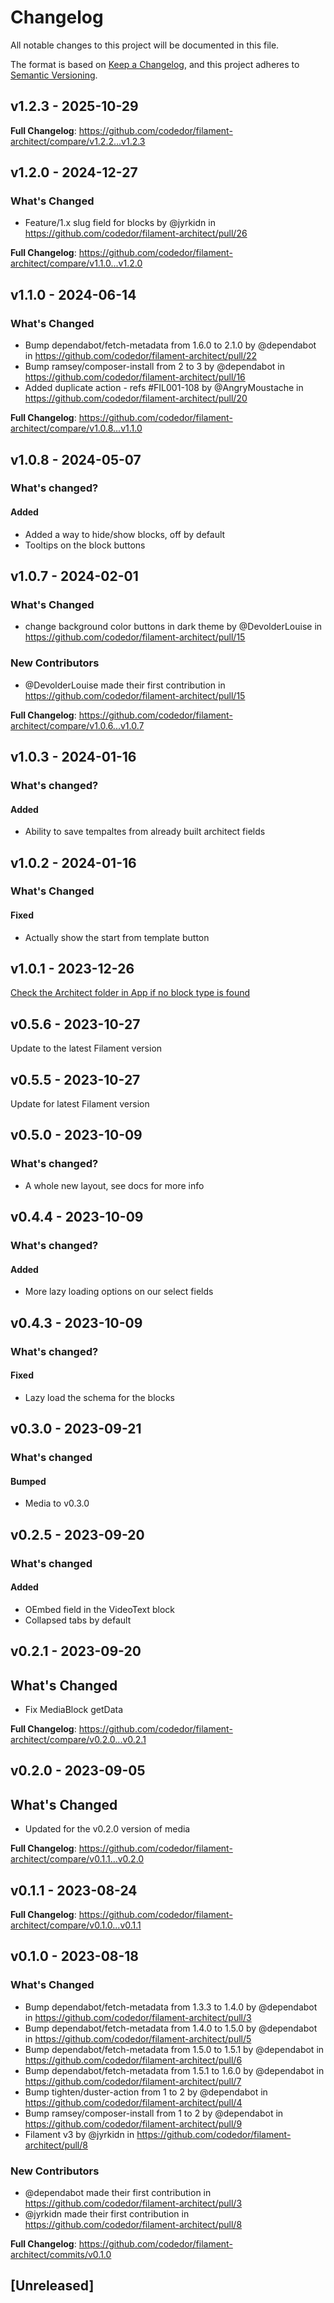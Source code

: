 # Changelog

All notable changes to this project will be documented in this file.

The format is based on [Keep a Changelog](https://keepachangelog.com/en/1.0.0/),
and this project adheres to [Semantic Versioning](https://semver.org/spec/v2.0.0.html).

## v1.2.3 - 2025-10-29

**Full Changelog**: https://github.com/codedor/filament-architect/compare/v1.2.2...v1.2.3

## v1.2.0 - 2024-12-27

### What's Changed

* Feature/1.x slug field for blocks by @jyrkidn in https://github.com/codedor/filament-architect/pull/26

**Full Changelog**: https://github.com/codedor/filament-architect/compare/v1.1.0...v1.2.0

## v1.1.0 - 2024-06-14

### What's Changed

* Bump dependabot/fetch-metadata from 1.6.0 to 2.1.0 by @dependabot in https://github.com/codedor/filament-architect/pull/22
* Bump ramsey/composer-install from 2 to 3 by @dependabot in https://github.com/codedor/filament-architect/pull/16
* Added duplicate action - refs #FIL001-108 by @AngryMoustache in https://github.com/codedor/filament-architect/pull/20

**Full Changelog**: https://github.com/codedor/filament-architect/compare/v1.0.8...v1.1.0

## v1.0.8 - 2024-05-07

### What's changed?

#### Added

- Added a way to hide/show blocks, off by default
- Tooltips on the block buttons

## v1.0.7 - 2024-02-01

### What's Changed

* change background color buttons in dark theme by @DevolderLouise in https://github.com/codedor/filament-architect/pull/15

### New Contributors

* @DevolderLouise made their first contribution in https://github.com/codedor/filament-architect/pull/15

**Full Changelog**: https://github.com/codedor/filament-architect/compare/v1.0.6...v1.0.7

## v1.0.3 - 2024-01-16

### What's changed?

#### Added

- Ability to save tempaltes from already built architect fields

## v1.0.2 - 2024-01-16

### What's Changed

#### Fixed

- Actually show the start from template button

## v1.0.1 - 2023-12-26

[Check the Architect folder in App if no block type is found](https://github.com/codedor/filament-architect/commit/275e1ed738df209c4f53a5db81f25ac5682b7c59)

## v0.5.6 - 2023-10-27

Update to the latest Filament version

## v0.5.5 - 2023-10-27

Update for latest Filament version

## v0.5.0 - 2023-10-09

### What's changed?

- A whole new layout, see docs for more info

## v0.4.4 - 2023-10-09

### What's changed?

#### Added

- More lazy loading options on our select fields

## v0.4.3 - 2023-10-09

### What's changed?

#### Fixed

- Lazy load the schema for the blocks

## v0.3.0 - 2023-09-21

### What's changed

#### Bumped

- Media to v0.3.0

## v0.2.5 - 2023-09-20

### What's changed

#### Added

- OEmbed field in the VideoText block
- Collapsed tabs by default

## v0.2.1 - 2023-09-20

## What's Changed

- Fix MediaBlock getData

**Full Changelog**: https://github.com/codedor/filament-architect/compare/v0.2.0...v0.2.1

## v0.2.0 - 2023-09-05

## What's Changed

- Updated for the v0.2.0 version of media

**Full Changelog**: https://github.com/codedor/filament-architect/compare/v0.1.1...v0.2.0

## v0.1.1 - 2023-08-24

**Full Changelog**: https://github.com/codedor/filament-architect/compare/v0.1.0...v0.1.1

## v0.1.0 - 2023-08-18

### What's Changed

- Bump dependabot/fetch-metadata from 1.3.3 to 1.4.0 by @dependabot in https://github.com/codedor/filament-architect/pull/3
- Bump dependabot/fetch-metadata from 1.4.0 to 1.5.0 by @dependabot in https://github.com/codedor/filament-architect/pull/5
- Bump dependabot/fetch-metadata from 1.5.0 to 1.5.1 by @dependabot in https://github.com/codedor/filament-architect/pull/6
- Bump dependabot/fetch-metadata from 1.5.1 to 1.6.0 by @dependabot in https://github.com/codedor/filament-architect/pull/7
- Bump tighten/duster-action from 1 to 2 by @dependabot in https://github.com/codedor/filament-architect/pull/4
- Bump ramsey/composer-install from 1 to 2 by @dependabot in https://github.com/codedor/filament-architect/pull/9
- Filament v3 by @jyrkidn in https://github.com/codedor/filament-architect/pull/8

### New Contributors

- @dependabot made their first contribution in https://github.com/codedor/filament-architect/pull/3
- @jyrkidn made their first contribution in https://github.com/codedor/filament-architect/pull/8

**Full Changelog**: https://github.com/codedor/filament-architect/commits/v0.1.0

## [Unreleased]

